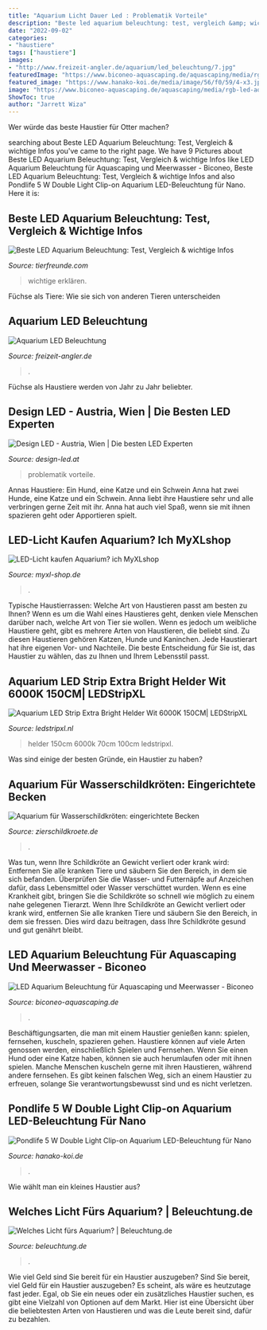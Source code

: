 ```yaml
---
title: "Aquarium Licht Dauer Led : Problematik Vorteile"
description: "Beste led aquarium beleuchtung: test, vergleich &amp; wichtige infos"
date: "2022-09-02"
categories:
- "haustiere"
tags: ["haustiere"]
images:
- "http://www.freizeit-angler.de/aquarium/led_beleuchtung/7.jpg"
featuredImage: "https://www.biconeo-aquascaping.de/aquascaping/media/rgb-led-aquarium-beleuchtung.jpg"
featured_image: "https://www.hanako-koi.de/media/image/56/f0/59/4-x3.jpg"
image: "https://www.biconeo-aquascaping.de/aquascaping/media/rgb-led-aquarium-beleuchtung.jpg"
ShowToc: true
author: "Jarrett Wiza"
---
```



Wer würde das beste Haustier für Otter machen?

	

		
searching about Beste LED Aquarium Beleuchtung: Test, Vergleich &amp; wichtige Infos you've came to the right page. We have 9 Pictures about Beste LED Aquarium Beleuchtung: Test, Vergleich &amp; wichtige Infos like LED Aquarium Beleuchtung für Aquascaping und Meerwasser - Biconeo, Beste LED Aquarium Beleuchtung: Test, Vergleich &amp; wichtige Infos and also Pondlife 5 W Double Light Clip-on Aquarium LED-Beleuchtung für Nano. Here it is:
		
    
## Beste LED Aquarium Beleuchtung: Test, Vergleich &amp; Wichtige Infos

<img loading=lazy src="https://tierfreunde.com/wp-content/uploads/2018/09/Beste-LED-Aquarium-Beleuchtung-Test.jpg" onerror="this.onerror=null;this.src='https://tse1.mm.bing.net/th?id=OIP.Cxqwkfom0ba2CdqQ7MitUwHaCf&amp;pid=15.1';" alt="Beste LED Aquarium Beleuchtung: Test, Vergleich &amp; wichtige Infos">

_Source: tierfreunde.com_

>wichtige erklären. 

	

Füchse als Tiere: Wie sie sich von anderen Tieren unterscheiden

    
## Aquarium LED Beleuchtung

<img loading=lazy src="http://www.freizeit-angler.de/aquarium/led_beleuchtung/7.jpg" onerror="this.onerror=null;this.src='https://tse3.mm.bing.net/th?id=OIP.gIgTImOQ4BYzYPxTWInsTQAAAA&amp;pid=15.1';" alt="Aquarium LED Beleuchtung">

_Source: freizeit-angler.de_

>. 

	

Füchse als Haustiere werden von Jahr zu Jahr beliebter.

    
## Design LED - Austria, Wien | Die Besten LED Experten

<img loading=lazy src="http://www.design-led.at/wp-content/uploads/2016/04/leds-ueber-aquarium-825x510.jpg" onerror="this.onerror=null;this.src='https://tse1.mm.bing.net/th?id=OIP.FjJQWfWaWZRvqgcsBT6UVwHaEl&amp;pid=15.1';" alt="Design LED - Austria, Wien | Die besten LED Experten">

_Source: design-led.at_

>problematik vorteile. 

	

Annas Haustiere: Ein Hund, eine Katze und ein Schwein
Anna hat zwei Hunde, eine Katze und ein Schwein. Anna liebt ihre Haustiere sehr und alle verbringen gerne Zeit mit ihr. Anna hat auch viel Spaß, wenn sie mit ihnen spazieren geht oder Apportieren spielt.

    
## LED-Licht Kaufen Aquarium? Ich MyXLshop

<img loading=lazy src="https://cdn.webshopapp.com/shops/137686/files/72058295/led-licht-fuer-aquarium.jpg" onerror="this.onerror=null;this.src='https://tse1.mm.bing.net/th?id=OIP.GyVS_FoGkqJCzMFKStU72gHaHa&amp;pid=15.1';" alt="LED-Licht kaufen Aquarium? ich MyXLshop">

_Source: myxl-shop.de_

>. 

	

Typische Haustierrassen: Welche Art von Haustieren passt am besten zu Ihnen?
Wenn es um die Wahl eines Haustieres geht, denken viele Menschen darüber nach, welche Art von Tier sie wollen. Wenn es jedoch um weibliche Haustiere geht, gibt es mehrere Arten von Haustieren, die beliebt sind. Zu diesen Haustieren gehören Katzen, Hunde und Kaninchen. Jede Haustierart hat ihre eigenen Vor- und Nachteile. Die beste Entscheidung für Sie ist, das Haustier zu wählen, das zu Ihnen und Ihrem Lebensstil passt.

    
## Aquarium LED Strip Extra Bright Helder Wit 6000K 150CM| LEDStripXL

<img loading=lazy src="https://cdn.webshopapp.com/shops/53093/files/66746236/aquarium-led-strip-extra-bright-helder-wit-150cm-2.jpg" onerror="this.onerror=null;this.src='https://tse4.mm.bing.net/th?id=OIP.Pgq10e5J-DPP9tuMN8xrJQHaGh&amp;pid=15.1';" alt="Aquarium LED Strip Extra Bright Helder Wit 6000K 150CM| LEDStripXL">

_Source: ledstripxl.nl_

>helder 150cm 6000k 70cm 100cm ledstripxl. 

	

Was sind einige der besten Gründe, ein Haustier zu haben?

    
## Aquarium Für Wasserschildkröten: Eingerichtete Becken

<img loading=lazy src="https://www.zierschildkroete.de/wp-content/uploads/monique-storm-2.jpg?v=1590090094" onerror="this.onerror=null;this.src='https://tse3.mm.bing.net/th?id=OIP.hrr9r0Yf5G8e84UMxw8qjQHaEb&amp;pid=15.1';" alt="Aquarium für Wasserschildkröten: eingerichtete Becken">

_Source: zierschildkroete.de_

>. 

	

Was tun, wenn Ihre Schildkröte an Gewicht verliert oder krank wird: Entfernen Sie alle kranken Tiere und säubern Sie den Bereich, in dem sie sich befanden. Überprüfen Sie die Wasser- und Futternäpfe auf Anzeichen dafür, dass Lebensmittel oder Wasser verschüttet wurden. Wenn es eine Krankheit gibt, bringen Sie die Schildkröte so schnell wie möglich zu einem nahe gelegenen Tierarzt.
Wenn Ihre Schildkröte an Gewicht verliert oder krank wird, entfernen Sie alle kranken Tiere und säubern Sie den Bereich, in dem sie fressen. Dies wird dazu beitragen, dass Ihre Schildkröte gesund und gut genährt bleibt.

    
## LED Aquarium Beleuchtung Für Aquascaping Und Meerwasser - Biconeo

<img loading=lazy src="https://www.biconeo-aquascaping.de/aquascaping/media/rgb-led-aquarium-beleuchtung.jpg" onerror="this.onerror=null;this.src='https://tse2.mm.bing.net/th?id=OIP.JVx-mIu4-8KDvHrdcKI76wHaCz&amp;pid=15.1';" alt="LED Aquarium Beleuchtung für Aquascaping und Meerwasser - Biconeo">

_Source: biconeo-aquascaping.de_

>. 

	

Beschäftigungsarten, die man mit einem Haustier genießen kann: spielen, fernsehen, kuscheln, spazieren gehen.
Haustiere können auf viele Arten genossen werden, einschließlich Spielen und Fernsehen. Wenn Sie einen Hund oder eine Katze haben, können sie auch herumlaufen oder mit ihnen spielen. Manche Menschen kuscheln gerne mit ihren Haustieren, während andere fernsehen. Es gibt keinen falschen Weg, sich an einem Haustier zu erfreuen, solange Sie verantwortungsbewusst sind und es nicht verletzen.

    
## Pondlife 5 W Double Light Clip-on Aquarium LED-Beleuchtung Für Nano

<img loading=lazy src="https://www.hanako-koi.de/media/image/56/f0/59/4-x3.jpg" onerror="this.onerror=null;this.src='https://tse1.mm.bing.net/th?id=OIP.8Fz7BSjmzpTOl0A_6hLKGAHaFF&amp;pid=15.1';" alt="Pondlife 5 W Double Light Clip-on Aquarium LED-Beleuchtung für Nano">

_Source: hanako-koi.de_

>. 

	

Wie wählt man ein kleines Haustier aus?

    
## Welches Licht Fürs Aquarium? | Beleuchtung.de

<img loading=lazy src="https://www.beleuchtung.de/ImgGalery/Img1/Clanky/aktuality-home/reflektr.PNG" onerror="this.onerror=null;this.src='https://tse1.mm.bing.net/th?id=OIP.UIUJ-sd1i_ZnvuyNiww9CQHaEA&amp;pid=15.1';" alt="Welches Licht fürs Aquarium? | Beleuchtung.de">

_Source: beleuchtung.de_

>. 

	

Wie viel Geld sind Sie bereit für ein Haustier auszugeben?
Sind Sie bereit, viel Geld für ein Haustier auszugeben? Es scheint, als wäre es heutzutage fast jeder. Egal, ob Sie ein neues oder ein zusätzliches Haustier suchen, es gibt eine Vielzahl von Optionen auf dem Markt. Hier ist eine Übersicht über die beliebtesten Arten von Haustieren und was die Leute bereit sind, dafür zu bezahlen.

